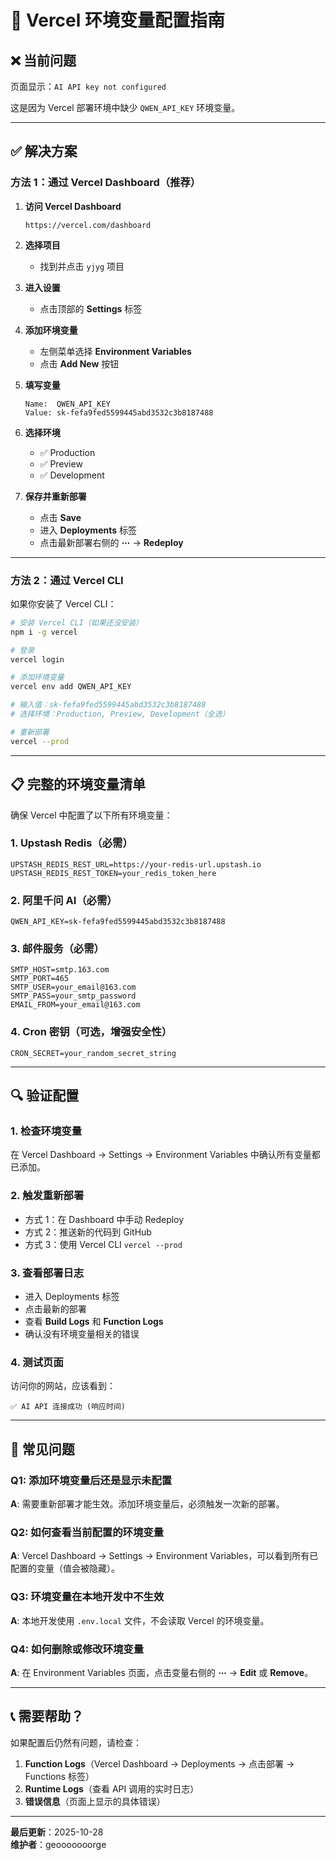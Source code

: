 # 🚀 Vercel 环境变量配置指南

## ❌ 当前问题
页面显示：`AI API key not configured`

这是因为 Vercel 部署环境中缺少 `QWEN_API_KEY` 环境变量。

---

## ✅ 解决方案

### 方法 1：通过 Vercel Dashboard（推荐）

1. **访问 Vercel Dashboard**
   ```
   https://vercel.com/dashboard
   ```

2. **选择项目**
   - 找到并点击 `yjyg` 项目

3. **进入设置**
   - 点击顶部的 **Settings** 标签

4. **添加环境变量**
   - 左侧菜单选择 **Environment Variables**
   - 点击 **Add New** 按钮

5. **填写变量**
   ```
   Name:  QWEN_API_KEY
   Value: sk-fefa9fed5599445abd3532c3b8187488
   ```

6. **选择环境**
   - ✅ Production
   - ✅ Preview
   - ✅ Development

7. **保存并重新部署**
   - 点击 **Save**
   - 进入 **Deployments** 标签
   - 点击最新部署右侧的 **⋯** → **Redeploy**

---

### 方法 2：通过 Vercel CLI

如果你安装了 Vercel CLI：

```bash
# 安装 Vercel CLI（如果还没安装）
npm i -g vercel

# 登录
vercel login

# 添加环境变量
vercel env add QWEN_API_KEY

# 输入值：sk-fefa9fed5599445abd3532c3b8187488
# 选择环境：Production, Preview, Development（全选）

# 重新部署
vercel --prod
```

---

## 📋 完整的环境变量清单

确保 Vercel 中配置了以下所有环境变量：

### 1. Upstash Redis（必需）
```
UPSTASH_REDIS_REST_URL=https://your-redis-url.upstash.io
UPSTASH_REDIS_REST_TOKEN=your_redis_token_here
```

### 2. 阿里千问 AI（必需）
```
QWEN_API_KEY=sk-fefa9fed5599445abd3532c3b8187488
```

### 3. 邮件服务（必需）
```
SMTP_HOST=smtp.163.com
SMTP_PORT=465
SMTP_USER=your_email@163.com
SMTP_PASS=your_smtp_password
EMAIL_FROM=your_email@163.com
```

### 4. Cron 密钥（可选，增强安全性）
```
CRON_SECRET=your_random_secret_string
```

---

## 🔍 验证配置

### 1. 检查环境变量
在 Vercel Dashboard → Settings → Environment Variables 中确认所有变量都已添加。

### 2. 触发重新部署
- 方式 1：在 Dashboard 中手动 Redeploy
- 方式 2：推送新的代码到 GitHub
- 方式 3：使用 Vercel CLI `vercel --prod`

### 3. 查看部署日志
- 进入 Deployments 标签
- 点击最新的部署
- 查看 **Build Logs** 和 **Function Logs**
- 确认没有环境变量相关的错误

### 4. 测试页面
访问你的网站，应该看到：
```
✅ AI API 连接成功 (响应时间)
```

---

## 🐛 常见问题

### Q1: 添加环境变量后还是显示未配置
**A**: 需要重新部署才能生效。添加环境变量后，必须触发一次新的部署。

### Q2: 如何查看当前配置的环境变量
**A**: Vercel Dashboard → Settings → Environment Variables，可以看到所有已配置的变量（值会被隐藏）。

### Q3: 环境变量在本地开发中不生效
**A**: 本地开发使用 `.env.local` 文件，不会读取 Vercel 的环境变量。

### Q4: 如何删除或修改环境变量
**A**: 在 Environment Variables 页面，点击变量右侧的 **⋯** → **Edit** 或 **Remove**。

---

## 📞 需要帮助？

如果配置后仍然有问题，请检查：

1. **Function Logs**（Vercel Dashboard → Deployments → 点击部署 → Functions 标签）
2. **Runtime Logs**（查看 API 调用的实时日志）
3. **错误信息**（页面上显示的具体错误）

---

**最后更新**：2025-10-28  
**维护者**：geooooooorge
